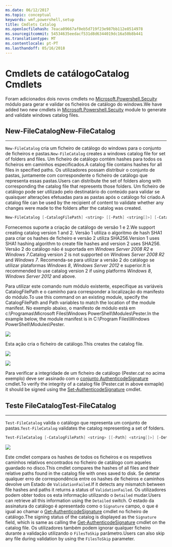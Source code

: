 ```yaml
---
ms.date: 06/12/2017
ms.topic: conceptual
keywords: wmf,powershell,setup
title: Cmdlets Catalog
ms.openlocfilehash: 7eaca09667af0eb5d719f23e987bb112e8514978
ms.sourcegitcommit: 54534635eedacf531d8d6344019dc16a50b8b441
ms.translationtype: MT
ms.contentlocale: pt-PT
ms.lasthandoff: 05/16/2018
---
```

# <a name="catalog-cmdlets"></a><span data-ttu-id="2f317-103">Cmdlets de catálogo</span><span class="sxs-lookup"><span data-stu-id="2f317-103">Catalog Cmdlets</span></span>

<span data-ttu-id="2f317-104">Foram adicionados dois novos cmdlets no [Microsoft.Powershell.Secuity](https://technet.microsoft.com/en-us/library/hh847877.aspx) módulo para gerar e validar os ficheiros de catálogo do windows.</span><span class="sxs-lookup"><span data-stu-id="2f317-104">We have added two new cmdlets in [Microsoft.Powershell.Secuity](https://technet.microsoft.com/en-us/library/hh847877.aspx) module to generate and validate windows catalog files.</span></span>

## <a name="new-filecatalog"></a><span data-ttu-id="2f317-105">New-FileCatalog</span><span class="sxs-lookup"><span data-stu-id="2f317-105">New-FileCatalog</span></span>
--------------------------------

<span data-ttu-id="2f317-106">`New-FileCatalog` cria um ficheiro de catálogo do windows para o conjunto de ficheiros e pastas.</span><span class="sxs-lookup"><span data-stu-id="2f317-106">`New-FileCatalog` creates a windows catalog file for set of folders and files.</span></span> <span data-ttu-id="2f317-107">Um ficheiro de catálogo contém hashes para todos os ficheiros em caminhos especificados.</span><span class="sxs-lookup"><span data-stu-id="2f317-107">A catalog file contains hashes for all files in specified paths.</span></span> <span data-ttu-id="2f317-108">Os utilizadores possam distribuir o conjunto de pastas, juntamente com correspondente o ficheiro de catálogo que representa essas pastas.</span><span class="sxs-lookup"><span data-stu-id="2f317-108">Users can distribute the set of folders along with corresponding the catalog file that represents those folders.</span></span> <span data-ttu-id="2f317-109">Um ficheiro de catálogo pode ser utilizado pelo destinatário do conteúdo para validar se quaisquer alterações efetuadas para as pastas após o catálogo foi criado.</span><span class="sxs-lookup"><span data-stu-id="2f317-109">A catalog file can be used by the recipient of content to validate whether any changes were made to the folders after the catalog was created.</span></span>

```powershell
New-FileCatalog [-CatalogFilePath] <string> [[-Path] <string[]>] [-CatalogVersion <int>] [-WhatIf] [-Confirm] [<CommonParameters>]
```
<span data-ttu-id="2f317-110">Fornecemos suporte a criação de catálogo de versão 1 e 2.</span><span class="sxs-lookup"><span data-stu-id="2f317-110">We support creating catalog version 1 and 2.</span></span> <span data-ttu-id="2f317-111">Versão 1 utiliza o algoritmo de hash SHA1 para criar os hashes de ficheiro e versão 2 utiliza SHA256.</span><span class="sxs-lookup"><span data-stu-id="2f317-111">Version 1 uses SHA1 hashing algorithm to create file hashes and version 2 uses SHA256.</span></span> <span data-ttu-id="2f317-112">Versão 2 do catálogo não é suportada em *Windows Server 2008 R2* e *Windows 7*.</span><span class="sxs-lookup"><span data-stu-id="2f317-112">Catalog version 2 is not supported on *Windows Server 2008 R2* and *Windows 7*.</span></span> <span data-ttu-id="2f317-113">Recomenda-se para utilizar a versão 2 do catálogo se utilizar plataformas *Windows 8*, *Windows Server 2012* e superior.</span><span class="sxs-lookup"><span data-stu-id="2f317-113">It is recommended to use catalog version 2 if using platforms *Windows 8*, *Windows Server 2012* and above.</span></span>

<span data-ttu-id="2f317-114">Para utilizar este comando num módulo existente, especifique as variáveis CatalogFilePath e o caminho para corresponder a localização do manifesto do módulo.</span><span class="sxs-lookup"><span data-stu-id="2f317-114">To use this command on an existing module, specify the CatalogFilePath and Path variables to match the location of the module manifest.</span></span> <span data-ttu-id="2f317-115">No exemplo abaixo, o manifesto de módulo está em c:\Programas\Microsoft Files\Windows PowerShell\Modules\Pester.</span><span class="sxs-lookup"><span data-stu-id="2f317-115">In the example below, the module manifest is in C:\Program Files\Windows PowerShell\Modules\Pester.</span></span>

![](../images/NewFileCatalog.jpg)

<span data-ttu-id="2f317-116">Esta ação cria o ficheiro de catálogo.</span><span class="sxs-lookup"><span data-stu-id="2f317-116">This creates the catalog file.</span></span>

![](../images/CatalogFile1.jpg)

![](../images/CatalogFile2.jpg)

<span data-ttu-id="2f317-117">Para verificar a integridade de um ficheiro de catálogo (Pester.cat no acima exemplo) deve ser assinado com o [conjunto AuthenticodeSignature](https://technet.microsoft.com/library/hh849819.aspx) cmdlet.</span><span class="sxs-lookup"><span data-stu-id="2f317-117">To verify the integrity of a catalog file (Pester.cat in above exmaple) it should be signed using the [Set-AuthenticodeSignature](https://technet.microsoft.com/library/hh849819.aspx) cmdlet.</span></span>


## <a name="test-filecatalog"></a><span data-ttu-id="2f317-118">Teste FileCatalog</span><span class="sxs-lookup"><span data-stu-id="2f317-118">Test-FileCatalog</span></span>
--------------------------------

<span data-ttu-id="2f317-119">`Test-FileCatalog` valida o catálogo que representa um conjunto de pastas.</span><span class="sxs-lookup"><span data-stu-id="2f317-119">`Test-FileCatalog` validates the catalog representing a set of folders.</span></span>

```powershell
Test-FileCatalog [-CatalogFilePath] <string> [[-Path] <string[]>] [-Detailed] [-FilesToSkip <string[]>] [-WhatIf] [-Confirm] [<CommonParameters>]
```

![](../images/TestFileCatalog.jpg)

<span data-ttu-id="2f317-120">Este cmdlet compara os hashes de todos os ficheiros e os respetivos caminhos relativos encontrados no ficheiro de catálogo com aqueles guardado no disco.</span><span class="sxs-lookup"><span data-stu-id="2f317-120">This cmdlet compares the hashes of all files and their relative paths found in the catalog file with ones saved to disk.</span></span> <span data-ttu-id="2f317-121">Se detetar qualquer erro de correspondência entre os hashes de ficheiros e caminhos devolve um Estado de `ValidationFailed`.</span><span class="sxs-lookup"><span data-stu-id="2f317-121">If it detects any mismatch between file hashes and paths it returns a status of `ValidationFailed`.</span></span>
<span data-ttu-id="2f317-122">Os utilizadores podem obter todos os esta informação utilizando o `Detailed` mudar.</span><span class="sxs-lookup"><span data-stu-id="2f317-122">Users can retrieve all this information using the `Detailed` switch.</span></span> <span data-ttu-id="2f317-123">O estado da assinatura do catálogo é apresentado como o `Signature` campo, o que é igual ao chamar o [Get-AuthenticodeSignature](https://technet.microsoft.com/en-us/library/hh849805.aspx) cmdlet no ficheiro de catálogo.</span><span class="sxs-lookup"><span data-stu-id="2f317-123">The signing status of the catalog is displayed as the `Signature` field, which is same as calling the [Get-AuthenticodeSignature](https://technet.microsoft.com/en-us/library/hh849805.aspx) cmdlet on the catalog file.</span></span>
<span data-ttu-id="2f317-124">Os utilizadores também podem ignorar qualquer ficheiro durante a validação utilizando o `FilesToSkip` parâmetro.</span><span class="sxs-lookup"><span data-stu-id="2f317-124">Users can also skip any file during validation by using the `FilesToSkip` parameter.</span></span>
